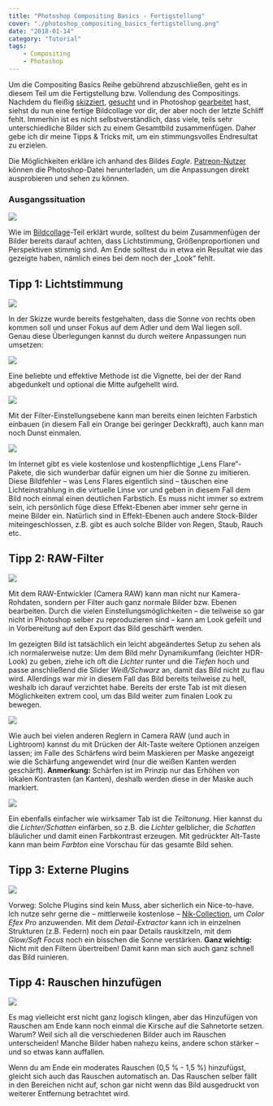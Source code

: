 ```yaml
---
title: "Photoshop Compositing Basics - Fertigstellung"
cover: "./photoshop_compositing_basics_fertigstellung.png"
date: "2018-01-14"
category: "Tutorial"
tags:
    - Compositing
    - Photoshop
---
```


Um die Compositing Basics Reihe gebührend abzuschließen, geht es in diesem Teil um die Fertigstellung bzw. Vollendung des Compositings. Nachdem du fleißig [skizziert](/blog/photoshop-compositing-basics-konzeption), [gesucht](/blog/photoshop-compositing-basics-stockfotos) und in Photoshop [gearbeitet](/blog/photoshop-compositing-basics-bildcollage) hast, siehst du nun eine fertige Bildcollage vor dir, der aber noch der letzte Schliff fehlt. Immerhin ist es nicht selbstverständlich, dass viele, teils sehr unterschiedliche Bilder sich zu einem Gesamtbild zusammenfügen. Daher gebe ich dir meine Tipps & Tricks mit, um ein stimmungsvolles Endresultat zu erzielen.

Die Möglichkeiten erkläre ich anhand des Bildes *Eagle*. [Patreon-Nutzer](https://www.patreon.com/lekoarts) können die Photoshop-Datei herunterladen, um die Anpassungen direkt ausprobieren und sehen zu können.

### Ausgangssituation

![](comp_basic_3_1.jpg)

Wie im [Bildcollage](/blog/photoshop-compositing-basics-bildcollage)-Teil erklärt wurde, solltest du beim Zusammenfügen der Bilder bereits darauf achten, dass Lichtstimmung, Größenproportionen und Perspektiven stimmig sind. Am Ende solltest du in etwa ein Resultat wie das gezeigte haben, nämlich eines bei dem noch der „Look“ fehlt.

## Tipp 1: Lichtstimmung

![](comp_basic_3_2.jpg)

In der Skizze wurde bereits festgehalten, dass die Sonne von rechts oben kommen soll und unser Fokus auf dem Adler und dem Wal liegen soll. Genau diese Überlegungen kannst du durch weitere Anpassungen nun umsetzen:

![](comp_basic_3_3.jpg)

Eine beliebte und effektive Methode ist die Vignette, bei der der Rand abgedunkelt und optional die Mitte aufgehellt wird.

![](comp_basic_3_4.jpg)

Mit der Filter-Einstellungsebene kann man bereits einen leichten Farbstich einbauen (in diesem Fall ein Orange bei geringer Deckkraft), auch kann man noch Dunst einmalen.

![](comp_basic_3_5.jpg)

Im Internet gibt es viele kostenlose und kostenpflichtige „Lens Flare“-Pakete, die sich wunderbar dafür eignen um hier die Sonne zu imitieren. Diese Bildfehler – was Lens Flares eigentlich sind – täuschen eine Lichteinstrahlung in die virtuelle Linse vor und geben in diesem Fall dem Bild noch einmal einen deutlichen Farbstich. Es muss nicht immer so extrem sein, ich persönlich füge diese Effekt-Ebenen aber immer sehr gerne in meine Bilder ein. Natürlich sind in Effekt-Ebenen auch andere Stock-Bilder miteingeschlossen, z.B. gibt es auch solche Bilder von Regen, Staub, Rauch etc.


## Tipp 2: RAW-Filter

![](comp_basic_3_6.jpg)

Mit dem RAW-Entwickler (Camera RAW) kann man nicht nur Kamera-Rohdaten, sondern per Filter auch ganz normale Bilder bzw. Ebenen bearbeiten. Durch die vielen Einstellungsmöglichkeiten – die teilweise so gar nicht in Photoshop selber zu reproduzieren sind – kann am Look gefeilt und in Vorbereitung auf den Export das Bild geschärft werden.

Im gezeigten Bild ist tatsächlich ein leicht abgeändertes Setup zu sehen als ich normalerweise nutze: Um dem Bild mehr Dynamikumfang (leichter HDR-Look) zu geben, ziehe ich oft die *Lichter* runter und die *Tiefen* hoch und passe anschließend die Slider *Weiß/Schwarz* an, damit das Bild nicht zu flau wird. Allerdings war mir in diesem Fall das Bild bereits teilweise zu hell, weshalb ich darauf verzichtet habe. Bereits der erste Tab ist mit diesen Möglichkeiten extrem cool, um das Bild weiter zum finalen Look zu bewegen.

![](comp_basic_3_7.jpg)

Wie auch bei vielen anderen Reglern in Camera RAW (und auch in Lightroom) kannst du mit Drücken der Alt-Taste weitere Optionen anzeigen lassen; im Falle des Schärfens wird beim Maskieren per Maske angezeigt wie die Schärfung angewendet wird (nur die weißen Kanten werden geschärft). **Anmerkung:** Schärfen ist im Prinzip nur das Erhöhen von lokalen Kontrasten (an Kanten), deshalb werden diese in der Maske auch markiert.

![](comp_basic_3_8.jpg)

Ein ebenfalls einfacher wie wirksamer Tab ist die *Teiltonung*. Hier kannst du die *Lichter/Schatten* einfärben, so z.B. die *Lichter* gelblicher, die *Schatten* bläulicher und damit einen Farbkontrast erzeugen. Mit gedrückter Alt-Taste kann man beim *Farbton* eine Vorschau für das gesamte Bild sehen.

## Tipp 3: Externe Plugins

![](comp_basic_3_9.jpg)

Vorweg: Solche Plugins sind kein Muss, aber sicherlich ein Nice-to-have. Ich nutze sehr gerne die – mittlerweile kostenlose – [Nik-Collection](www.google.de/intl/de/nikcollection/), um *Color Efex Pro* anzuwenden. Mit dem *Detail-Extractor* kann ich in einzelnen Strukturen (z.B. Federn) noch ein paar Details rauskitzeln, mit dem  *Glow/Soft Focus* noch ein bisschen die Sonne verstärken.
**Ganz wichtig:** Nicht mit den Filtern übertreiben! Damit kann man sich auch ganz schnell das Bild ruinieren.

## Tipp 4: Rauschen hinzufügen

![](comp_basic_3_10.jpg)

Es mag vielleicht erst nicht ganz logisch klingen, aber das Hinzufügen von Rauschen am Ende kann noch einmal die Kirsche auf die Sahnetorte setzen. Warum? Weil sich all die verschiedenen Bilder auch im Rauschen unterscheiden! Manche Bilder haben nahezu keins, andere schon stärker – und so etwas kann auffallen.

Wenn du am Ende ein moderates Rauschen (0,5 % - 1,5 %) hinzufügst, gleicht sich auch das Rauschen automatisch an. Das Rauschen selber fällt in den Bereichen nicht auf, schon gar nicht wenn das Bild ausgedruckt von weiterer Entfernung betrachtet wird.